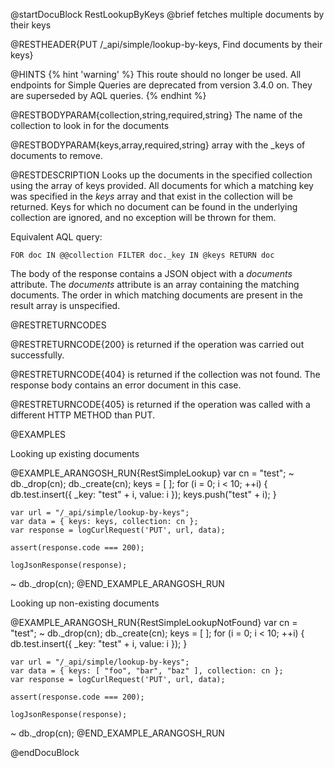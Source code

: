 @startDocuBlock RestLookupByKeys
@brief fetches multiple documents by their keys

@RESTHEADER{PUT /_api/simple/lookup-by-keys, Find documents by their keys}

@HINTS
{% hint 'warning' %}
This route should no longer be used.
All endpoints for Simple Queries are deprecated from version 3.4.0 on.
They are superseded by AQL queries.
{% endhint %}

@RESTBODYPARAM{collection,string,required,string}
The name of the collection to look in for the documents

@RESTBODYPARAM{keys,array,required,string}
array with the _keys of documents to remove.

@RESTDESCRIPTION
Looks up the documents in the specified collection
using the array of keys provided. All documents for which a matching
key was specified in the *keys* array and that exist in the collection
will be returned.  Keys for which no document can be found in the
underlying collection are ignored, and no exception will be thrown for
them.

Equivalent AQL query:

    FOR doc IN @@collection FILTER doc._key IN @keys RETURN doc

The body of the response contains a JSON object with a *documents*
attribute. The *documents* attribute is an array containing the
matching documents. The order in which matching documents are present
in the result array is unspecified.

@RESTRETURNCODES

@RESTRETURNCODE{200}
is returned if the operation was carried out successfully.

@RESTRETURNCODE{404}
is returned if the collection was not found.  The response body
contains an error document in this case.

@RESTRETURNCODE{405}
is returned if the operation was called with a different HTTP METHOD than PUT.

@EXAMPLES

Looking up existing documents

@EXAMPLE_ARANGOSH_RUN{RestSimpleLookup}
    var cn = "test";
  ~ db._drop(cn);
    db._create(cn);
    keys = [ ];
    for (i = 0; i < 10; ++i) {
      db.test.insert({ _key: "test" + i, value: i });
      keys.push("test" + i);
    }

    var url = "/_api/simple/lookup-by-keys";
    var data = { keys: keys, collection: cn };
    var response = logCurlRequest('PUT', url, data);

    assert(response.code === 200);

    logJsonResponse(response);
  ~ db._drop(cn);
@END_EXAMPLE_ARANGOSH_RUN

Looking up non-existing documents

@EXAMPLE_ARANGOSH_RUN{RestSimpleLookupNotFound}
    var cn = "test";
  ~ db._drop(cn);
    db._create(cn);
    keys = [ ];
    for (i = 0; i < 10; ++i) {
      db.test.insert({ _key: "test" + i, value: i });
    }

    var url = "/_api/simple/lookup-by-keys";
    var data = { keys: [ "foo", "bar", "baz" ], collection: cn };
    var response = logCurlRequest('PUT', url, data);

    assert(response.code === 200);

    logJsonResponse(response);
  ~ db._drop(cn);
@END_EXAMPLE_ARANGOSH_RUN

@endDocuBlock

